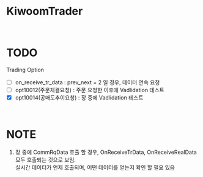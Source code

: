 # KiwoomTrader

<br>

# TODO 

Trading Option

- [ ] on_receive_tr_data : prev_next = 2 일 경우, 데이터 연속 요청
- [ ] opt10012(주문체결요청) : 주문 요청한 이후에 Vadlidation 테스트
- [x] opt10014(공매도추이요청) : 장 중에 Vadlidation 테스트

<br>

# NOTE

1. 장 중에 CommRqData 호출 할 경우, OnReceiveTrData, OnReceiveRealData 모두 호출되는 것으로 보임.  
실시간 데이터가 언제 호출되며, 어떤 데이터를 얻는지 확인 할 필요 있음
